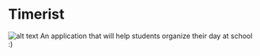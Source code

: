 # Timerist 
![alt text](https://github.com/DaEliteCoder/Timerist/blob/main/alarm.gif?raw=true)
An application that will help students organize their day at school :)
